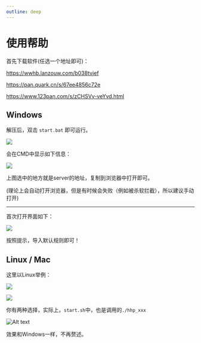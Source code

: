 ```yaml
---
outline: deep
---
```


# 使用帮助


首先下载软件(任选一个地址即可)：

https://wwhb.lanzouw.com/b038tvjef

https://pan.quark.cn/s/67ee4856c72e

https://www.123pan.com/s/zCHSVv-veYvd.html


## Windows


解压后，双击 `start.bat` 即可运行。

![](https://files.misiai.com/obsidian-images/202308/20230831193319-d1e381.png)



会在CMD中显示如下信息：

![](https://files.misiai.com/obsidian-images/202308/20230831193439-896233.png)

上图选中的地方就是server的地址，复制到浏览器中打开即可。

(理论上会自动打开浏览器，但是有时候会失败（例如被杀软拦截），所以建议手动打开)


---

首次打开界面如下：

![](https://files.misiai.com/obsidian-images/202308/20230831193716-3dd32a.png)

按照提示，导入默认规则即可！


## Linux / Mac


这里以Linux举例：


![](/images/usage/image.png)


![](/images/usage/image-1.png)

你有两种选择，实际上，`start.sh`中，也是调用的`./hhp_xxx`



![Alt text](/images/usage/image-2.png)

效果和Windows一样，不再赘述。